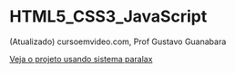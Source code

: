 # HTML5_CSS3_JavaScript
(Atualizado) cursoemvideo.com, Prof Gustavo Guanabara

<a href="https://caioalexleme.github.io/HTML5_CSS3_JavaScript/html/html-css/exercícios/capitulo20/d012/">Veja o projeto usando sistema paralax</a>
